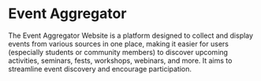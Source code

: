 # Event Aggregator
The Event Aggregator Website is a platform designed to collect and display events from various sources in one place, making it easier for users (especially students or community members) to discover upcoming activities, seminars, fests, workshops, webinars, and more. It aims to streamline event discovery and encourage participation.
